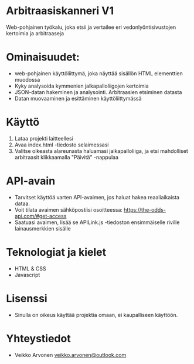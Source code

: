 # Arbitraasiskanneri V1
Web-pohjainen työkalu, joka etsii ja vertailee eri vedonlyöntisivustojen kertoimia ja arbitraaseja

# Ominaisuudet:
- web-pohjainen käyttöliittymä, joka näyttää sisällön HTML elementtien muodossa
- Kyky analysoida kymmenien jalkapalloliigojen kertoimia
- JSON-datan hakeminen ja analysointi. Arbitraasien etsiminen datasta
- Datan muovaaminen ja esittäminen käyttöliittymässä

# Käyttö
1. Lataa projekti laitteellesi
2. Avaa index.html -tiedosto selaimessasi
3. Valitse oikeasta alareunasta haluamasi jalkapalloliiga, ja etsi mahdolliset arbitraasit klikkaamalla "Päivitä" -nappulaa

# API-avain
- Tarvitset käyttöä varten API-avaimen, jos haluat hakea reaaliaikaista dataa.
- Voit tilata avaimen sähköpostiisi osoitteessa: https://the-odds-api.com/#get-access
- Saatuasi avaimen, lisää se APILink.js -tiedoston ensimmäiselle riville lainausmerkkien sisälle

# Teknologiat ja kielet
- HTML & CSS
- Javascript

# Lisenssi
- Sinulla on oikeus käyttää projektia omaan, ei kaupalliseen käyttöön.

# Yhteystiedot
- Veikko Arvonen  veikko.arvonen@outlook.com
